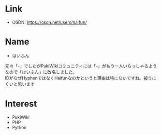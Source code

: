 # Link
- OSDN: https://osdn.net/users/haifun/

# Name
- はいふん

元々「-」でしたがPukiWikiコミュニティには「-」がもう一人いらっしゃるようなので「はいふん」に改名しました。<br />
IDがなぜHyphenではなくHaifunなのかというと理由は特にないですね。被りにくいと思います

# Interest
- PukiWiki
- PHP
- Python
